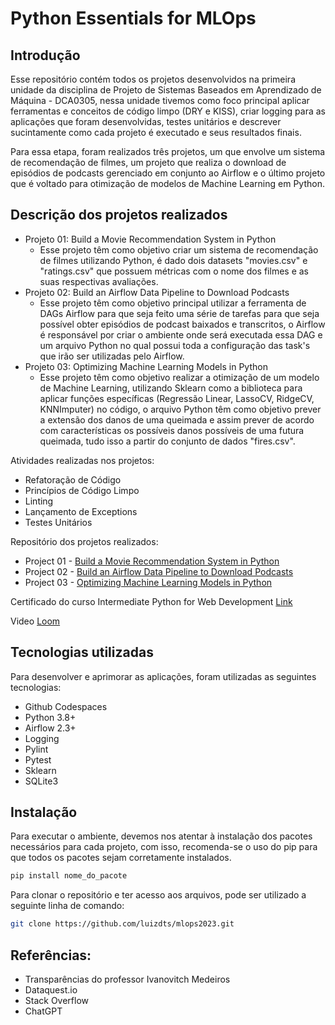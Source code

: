 # Python Essentials for MLOps

## Introdução

Esse repositório contém todos os projetos desenvolvidos na primeira unidade da disciplina de Projeto de Sistemas Baseados em Aprendizado de Máquina - DCA0305, nessa unidade tivemos como foco principal aplicar ferramentas e conceitos de código limpo (DRY e KISS), criar logging para as aplicações que foram desenvolvidas, testes unitários e descrever sucintamente como cada projeto é executado e seus resultados finais.

Para essa etapa, foram realizados três projetos, um que envolve um sistema de recomendação de filmes, um projeto que realiza o download de episódios de podcasts gerenciado em conjunto ao Airflow e o último projeto que é voltado para otimização de modelos de Machine Learning em Python.


## Descrição dos projetos realizados

- Projeto 01: Build a Movie Recommendation System in Python
    - Esse projeto têm como objetivo criar um sistema de recomendação de filmes utilizando Python, é dado dois datasets "movies.csv" e "ratings.csv" que possuem métricas com o nome dos filmes e as suas respectivas avaliações. 
- Projeto 02: Build an Airflow Data Pipeline to Download Podcasts
    - Esse projeto têm como objetivo principal utilizar a ferramenta de DAGs Airflow para que seja feito uma série de tarefas para que seja possível obter episódios de podcast baixados e transcritos, o Airflow é responsável por criar o ambiente onde será executada essa DAG e um arquivo Python no qual possui toda a configuração das task's que irão ser utilizadas pelo Airflow. 
- Projeto 03: Optimizing Machine Learning Models in Python
    - Esse projeto têm como objetivo realizar a otimização de um modelo de Machine Learning, utilizando Sklearn como a biblioteca para aplicar funções específicas (Regressão Linear, LassoCV, RidgeCV, KNNImputer) no código, o arquivo Python têm como objetivo prever a extensão dos danos de uma queimada e assim prever de acordo com características os possíveis danos possíveis de uma futura queimada, tudo isso a partir do conjunto de dados "fires.csv".

Atividades realizadas nos projetos:
- Refatoração de Código
- Princípios de Código Limpo
- Linting
- Lançamento de Exceptions
- Testes Unitários

Repositório dos projetos realizados:
- Project 01 - [Build a Movie Recommendation System in Python](https://github.com/luizdts/mlops2023/tree/main/Python_Essentials_for_MLOps/Project01)
- Project 02 - [Build an Airflow Data Pipeline to Download Podcasts](https://github.com/luizdts/mlops2023/tree/main/Python_Essentials_for_MLOps/Project02)
- Project 03 - [Optimizing Machine Learning Models in Python](https://github.com/luizdts/mlops2023/tree/main/Python_Essentials_for_MLOps/Project03)

Certificado do curso Intermediate Python for Web Development [Link](https://app.dataquest.io/verify_cert/NIZH7IQPJ2XN1MXZ7227/)

Video [Loom](https://www.loom.com/share/cf65bbc12bd14b82941689ddc54e915a?sid=50359c82-39df-4980-8379-725ec720f7a5)

## Tecnologias utilizadas 

Para desenvolver e aprimorar as aplicações, foram utilizadas as seguintes tecnologias:
- Github Codespaces
- Python 3.8+
- Airflow 2.3+
- Logging
- Pylint
- Pytest
- Sklearn
- SQLite3

## Instalação

Para executar o ambiente, devemos nos atentar à instalação dos pacotes necessários para cada projeto, com isso, recomenda-se o uso do pip para que todos os pacotes sejam corretamente instalados.

```bash
pip install nome_do_pacote
```

Para clonar o repositório e ter acesso aos arquivos, pode ser utilizado a seguinte linha de comando:
```bash
git clone https://github.com/luizdts/mlops2023.git
```

## Referências: 
- Transparências do professor Ivanovitch Medeiros
- Dataquest.io
- Stack Overflow
- ChatGPT